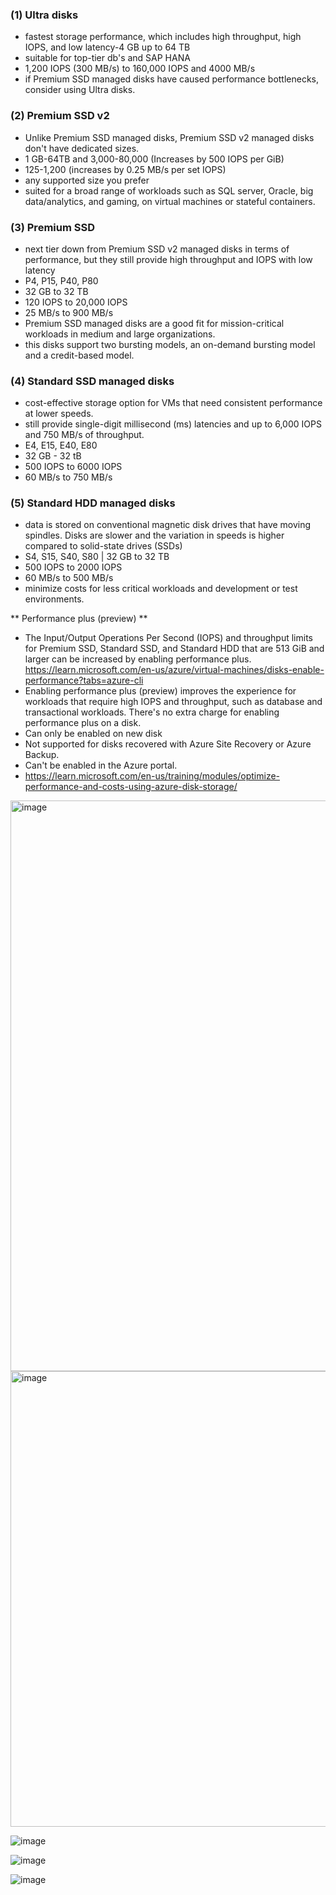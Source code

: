### (1) Ultra disks 
- fastest storage performance, which includes high throughput, high IOPS, and low latency-4 GB up to 64 TB
- suitable for top-tier db's and SAP HANA 
- 1,200 IOPS (300 MB/s) to 160,000 IOPS and 4000 MB/s 
- if Premium SSD managed disks have caused performance bottlenecks, consider using Ultra disks.
					
### (2) Premium SSD v2
- Unlike Premium SSD managed disks, Premium SSD v2 managed disks don't have dedicated sizes.
- 1 GB-64TB and 3,000-80,000 (Increases by 500 IOPS per GiB)
- 125-1,200 (increases by 0.25 MB/s per set IOPS)
- any supported size you prefer
- suited for a broad range of workloads such as SQL server, Oracle, big data/analytics, and gaming, on virtual machines or stateful containers.

### (3) Premium SSD	
- next tier down from Premium SSD v2 managed disks in terms of performance, but they still provide high throughput and IOPS with low latency
- P4, P15, P40, P80 
- 32 GB to 32 TB
- 120 IOPS to 20,000 IOPS
- 25 MB/s to 900 MB/s 
-  Premium SSD managed disks are a good fit for mission-critical workloads in medium and large organizations.
- this disks support two bursting models, an on-demand bursting model and a credit-based model. 

### (4) Standard SSD managed disks
- cost-effective storage option for VMs that need consistent performance at lower speeds.
- still provide single-digit millisecond (ms) latencies and up to 6,000 IOPS and 750 MB/s of throughput. 
- E4, E15, E40, E80 
- 32 GB - 32 tB
- 500 IOPS to 6000 IOPS
- 60 MB/s to 750 MB/s 
				
### (5) Standard HDD managed disks
- data is stored on conventional magnetic disk drives that have moving spindles. Disks are slower and the variation in speeds is higher compared to solid-state drives (SSDs)
- S4, S15, S40, S80 | 32 GB to 32 TB
- 500 IOPS to 2000 IOPS
- 60 MB/s to 500 MB/s 
- minimize costs for less critical workloads and development or test environments.
			
** Performance plus (preview) ** 
- The Input/Output Operations Per Second (IOPS) and throughput limits for Premium SSD, Standard SSD, and Standard HDD that are 513 GiB and larger can be increased by enabling performance plus. 
https://learn.microsoft.com/en-us/azure/virtual-machines/disks-enable-performance?tabs=azure-cli
- Enabling performance plus (preview) improves the experience for workloads that require high IOPS and throughput, such as database and transactional workloads. There's no extra charge for enabling performance plus on a disk.
- Can only be enabled on new disk
- Not supported for disks recovered with Azure Site Recovery or Azure Backup.
- Can't be enabled in the Azure portal.
- https://learn.microsoft.com/en-us/training/modules/optimize-performance-and-costs-using-azure-disk-storage/
  
<img width="913" alt="image" src="https://github.com/Maheshk-MSFT/all_about_az_disk_storage_cost/assets/61469290/15f65c4a-c9e8-45d5-aa52-b53e531e8897">

<img width="729" alt="image" src="https://github.com/Maheshk-MSFT/all_about_az_disk_storage_cost/assets/61469290/5331c90e-cb96-4592-9db4-59f5297b2a84">

![image](https://github.com/Maheshk-MSFT/all_about_az_disk_storage_cost/assets/61469290/c2b8642a-f383-460d-bc48-3db683846a38)

![image](https://github.com/Maheshk-MSFT/all_about_az_disk_storage_cost/assets/61469290/5dc202eb-89e0-4292-a0cf-3305bfc83362)

![image](https://github.com/Maheshk-MSFT/all_about_az_disk_storage_cost/assets/61469290/ffa09ee2-c0fe-41c3-b3ca-98f1f42d9aba)

